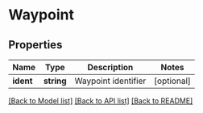 # Waypoint

## Properties
Name | Type | Description | Notes
------------ | ------------- | ------------- | -------------
**ident** | **string** | Waypoint identifier | [optional] 

[[Back to Model list]](../README.md#documentation-for-models) [[Back to API list]](../README.md#documentation-for-api-endpoints) [[Back to README]](../README.md)


